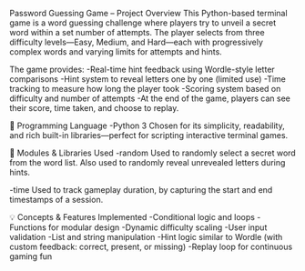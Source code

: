  Password Guessing Game – Project Overview
This Python-based terminal game is a word guessing challenge where players try to unveil a secret word within a set number of attempts. The player selects from three difficulty levels—Easy, Medium, and Hard—each with progressively complex words and varying limits for attempts and hints.

The game provides:
-Real-time hint feedback using Wordle-style letter comparisons
-Hint system to reveal letters one by one (limited use)
-Time tracking to measure how long the player took
-Scoring system based on difficulty and number of attempts
-At the end of the game, players can see their score, time taken, and choose to replay.

🧠 Programming Language
-Python 3
Chosen for its simplicity, readability, and rich built-in libraries—perfect for scripting interactive terminal games.

🧰 Modules & Libraries Used
-random
Used to randomly select a secret word from the word list.
Also used to randomly reveal unrevealed letters during hints.

-time
Used to track gameplay duration, by capturing the start and end timestamps of a session.

💡 Concepts & Features Implemented
-Conditional logic and loops
-Functions for modular design
-Dynamic difficulty scaling
-User input validation
-List and string manipulation
-Hint logic similar to Wordle (with custom feedback: correct, present, or missing)
-Replay loop for continuous gaming fun
